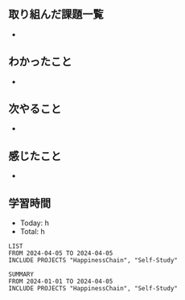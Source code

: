 ## 取り組んだ課題一覧
- 
## わかったこと
- 
## 次やること
- 
## 感じたこと
- 
## 学習時間
- Today: h
- Total: h

```toggl
LIST
FROM 2024-04-05 TO 2024-04-05
INCLUDE PROJECTS "HappinessChain", "Self-Study"
```
```toggl
SUMMARY
FROM 2024-01-01 TO 2024-04-05
INCLUDE PROJECTS "HappinessChain", "Self-Study"
```
